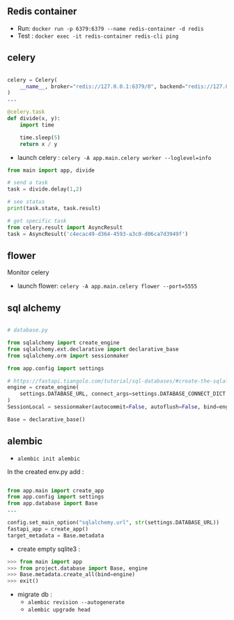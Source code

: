 ## Redis container

- Run: `docker run -p 6379:6379 --name redis-container -d redis`
- Test : `docker exec -it redis-container redis-cli ping`

## celery

```python

celery = Celery(
    __name__, broker="redis://127.0.0.1:6379/0", backend="redis://127.0.0.1:6379/0"
)
...

@celery.task
def divide(x, y):
    import time

    time.sleep(5)
    return x / y
```

- launch celery : `celery -A app.main.celery worker --loglevel=info`

```python
from main import app, divide

# send a task
task = divide.delay(1,2)

# see status
print(task.state, task.result)
```

```python
# get specific task
from celery.result import AsyncResult
task = AsyncResult('c4ecac49-d364-4593-a3c0-d06ca7d3949f')

```

## flower

Monitor celery

- launch flower: `celery -A app.main.celery flower --port=5555`

## sql alchemy

```python

# database.py

from sqlalchemy import create_engine
from sqlalchemy.ext.declarative import declarative_base
from sqlalchemy.orm import sessionmaker

from app.config import settings

# https://fastapi.tiangolo.com/tutorial/sql-databases/#create-the-sqlalchemy-engine
engine = create_engine(
    settings.DATABASE_URL, connect_args=settings.DATABASE_CONNECT_DICT
)
SessionLocal = sessionmaker(autocommit=False, autoflush=False, bind=engine)

Base = declarative_base()
```

## alembic

- `alembic init alembic`

In the created env.py add :

```python

from app.main import create_app
from app.config import settings
from app.database import Base
...

config.set_main_option("sqlalchemy.url", str(settings.DATABASE_URL))
fastapi_app = create_app()
target_metadata = Base.metadata
```

- create empty sqlite3 :

```python
>>> from main import app
>>> from project.database import Base, engine
>>> Base.metadata.create_all(bind=engine)
>>> exit()
```

- migrate db :
  - `alembic revision --autogenerate`
  - `alembic upgrade head`

